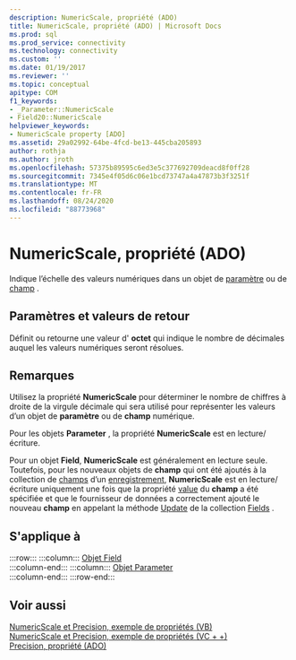 ```yaml
---
description: NumericScale, propriété (ADO)
title: NumericScale, propriété (ADO) | Microsoft Docs
ms.prod: sql
ms.prod_service: connectivity
ms.technology: connectivity
ms.custom: ''
ms.date: 01/19/2017
ms.reviewer: ''
ms.topic: conceptual
apitype: COM
f1_keywords:
- _Parameter::NumericScale
- Field20::NumericScale
helpviewer_keywords:
- NumericScale property [ADO]
ms.assetid: 29a02992-64be-4fcd-be13-445cba205893
author: rothja
ms.author: jroth
ms.openlocfilehash: 57375b89595c6ed3e5c377692709deacd8f0ff28
ms.sourcegitcommit: 7345e4f05d6c06e1bcd73747a4a47873b3f3251f
ms.translationtype: MT
ms.contentlocale: fr-FR
ms.lasthandoff: 08/24/2020
ms.locfileid: "88773968"
---
```

# <a name="numericscale-property-ado"></a>NumericScale, propriété (ADO)
Indique l’échelle des valeurs numériques dans un objet de [paramètre](./parameter-object.md) ou de [champ](./field-object.md) .  
  
## <a name="settings-and-return-values"></a>Paramètres et valeurs de retour  
 Définit ou retourne une valeur d' **octet** qui indique le nombre de décimales auquel les valeurs numériques seront résolues.  
  
## <a name="remarks"></a>Remarques  
 Utilisez la propriété **NumericScale** pour déterminer le nombre de chiffres à droite de la virgule décimale qui sera utilisé pour représenter les valeurs d’un objet de **paramètre** ou de **champ** numérique.  
  
 Pour les objets **Parameter** , la propriété **NumericScale** est en lecture/écriture.  
  
 Pour un objet **Field**, **NumericScale** est généralement en lecture seule. Toutefois, pour les nouveaux objets de **champ** qui ont été ajoutés à la collection de [champs](./fields-collection-ado.md) d’un [enregistrement](./record-object-ado.md), **NumericScale** est en lecture/écriture uniquement une fois que la propriété [value](./value-property-ado.md) du **champ** a été spécifiée et que le fournisseur de données a correctement ajouté le nouveau **champ** en appelant la méthode [Update](./update-method.md) de la collection [Fields](./fields-collection-ado.md) .  
  
## <a name="applies-to"></a>S'applique à  

:::row:::
    :::column:::
        [Objet Field](./field-object.md)  
    :::column-end:::
    :::column:::
        [Objet Parameter](./parameter-object.md)  
    :::column-end:::
:::row-end:::

## <a name="see-also"></a>Voir aussi  
 [NumericScale et Precision, exemple de propriétés (VB)](./numericscale-and-precision-properties-example-vb.md)   
 [NumericScale et Precision, exemple de propriétés (VC + +)](./numericscale-and-precision-properties-example-vc.md)   
 [Precision, propriété (ADO)](./precision-property-ado.md)